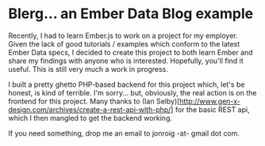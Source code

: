 Blerg... an Ember Data Blog example
================

Recently, I had to learn Ember.js to work on a project for my employer. Given the lack of good tutorials / examples which conform to the latest Ember Data specs, I decided to create this project to both learn Ember and share my findings with anyone who is interested. Hopefully, you'll find it useful. This is still very much a work in progress.

I built a pretty ghetto PHP-based backend for this project which, let's be honest, is kind of terrible. I'm sorry... but, obviously, the real action is on the frontend for this project. Many thanks to (Ian Selby)[http://www.gen-x-design.com/archives/create-a-rest-api-with-php/] for the basic
REST api, which I then mangled to get the backend working.

If you need something, drop me an email to jonroig -at- gmail dot com.

